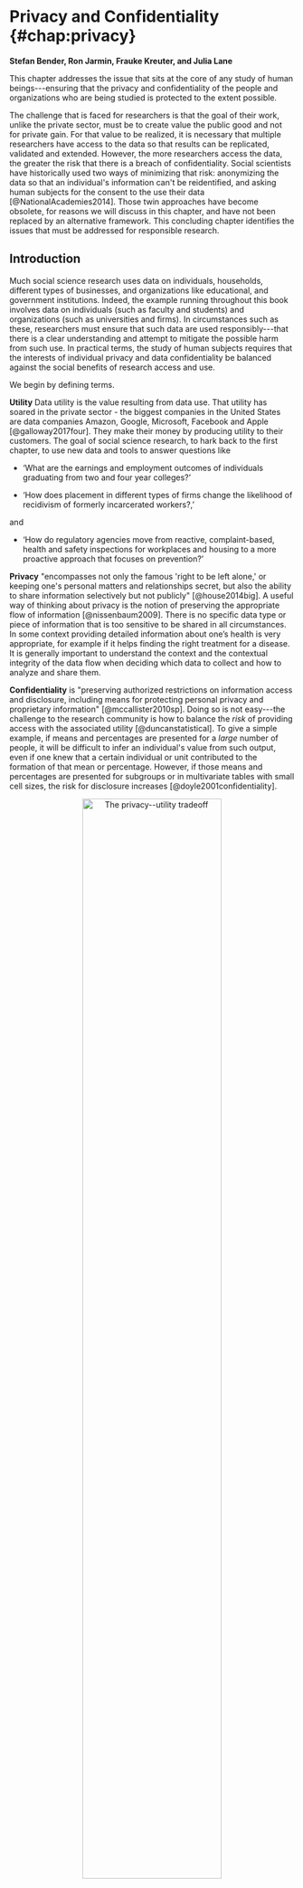 <!--
% - Rayid: "check Initially, assume the organization is on the outer frontier." ... what does this mean?
% - some references appear with n.d. in the compiled markdown
% - Julia: on Research Data Centers, add a line how the new envisioned ADRF would allow more replicability/reproducibility and access toothers but researchers? (industry, non-profit, government) for whom current RDCs are too hard to jump through hoops?
--> 


Privacy and Confidentiality {#chap:privacy}
===========================

**Stefan Bender, Ron Jarmin, Frauke Kreuter, and Julia Lane**


This chapter addresses the issue that sits at the core of any study of
human beings---ensuring that the privacy and confidentiality of the people and organizations who are being studied is protected to the extent possible. 

The challenge that is faced for researchers is that the goal of their work, unlike the private sector, must be to create value the public good and not for private gain.  For that value to be realized, it is necessary that multiple researchers have access to the data so that results can be replicated, validated and extended. However, the more researchers access the data, the greater the risk that there is a breach of confidentiality. Social scientists have historically used two ways of minimizing that risk: anonymizing the data so that an individual's information can't be reidentified, and asking human subjects for the consent to the use their data [@NationalAcademies2014]. Those twin approaches have become obsolete, for reasons we will discuss in this chapter, and have not been replaced by an alternative framework. This concluding chapter identifies the issues that must be addressed for responsible research.

Introduction
------------

Much social science research uses data on individuals, households, different types of businesses, and organizations like educational, and government institutions. Indeed, the example running throughout this book involves data on individuals (such as faculty and students) and organizations (such as universities and firms). In circumstances such as these, researchers must ensure that such data are used responsibly---that there is a clear understanding and attempt to mitigate the possible harm from such use.  In practical terms, the study of human subjects requires that the interests of individual privacy and data confidentiality be balanced against the social benefits of research access and use.

We begin by defining terms.

**Utility** Data utility is the value resulting from data use. That utility has soared in the private sector - the biggest companies in the United States are data companies Amazon, Google, Microsoft, Facebook and Apple [@galloway2017four]. They make their money by producing utility to their customers. The goal of social science research, to hark back to the first chapter, to use new data and tools to answer questions like

 - ‘What are the earnings and employment outcomes of individuals graduating from two and four year colleges?’

- ‘How does placement in different types of firms change the likelihood of recidivism of formerly incarcerated workers?,’

and

- ‘How do regulatory agencies move from reactive, complaint-based, health and safety inspections for workplaces and housing to a more proactive approach that focuses on prevention?’ 

**Privacy** "encompasses not only the famous 'right to be left alone,' or keeping
one's personal matters and relationships secret, but also the ability to
share information selectively but not publicly" [@house2014big]. A useful way of thinking about privacy is the notion of preserving the appropriate flow of information [@nissenbaum2009]. There is no specific data type or piece of information that is too sensitive to be shared in all circumstances. In some context providing detailed information about one’s health is very appropriate, for example if it helps finding the right treatment for a disease. It is generally important to understand the context and the contextual integrity of the data flow when deciding which data to collect and how to analyze and share them. 

**Confidentiality** is
"preserving authorized restrictions on information access and
disclosure, including means for protecting personal privacy and
proprietary information" [@mccallister2010sp]. Doing so is not
easy---the challenge to the research community is how to balance the
*risk* of providing access with the associated utility
[@duncanstatistical]. To give a simple example, if means and percentages
are presented for a *large* number of people, it will be difficult to
infer an individual's value from such output, even if one knew that a
certain individual or unit contributed to the formation of that mean or
percentage. However, if those means and percentages are presented for
subgroups or in multivariate tables with small cell sizes, the risk for
disclosure increases [@doyle2001confidentiality]. 

<div class="figure" style="text-align: center">
<img src="ChapterPrivacy/figures/fig11-1.png" alt="The privacy--utility tradeoff" width="70%" />
<p class="caption">(\#fig:fig11-1)The privacy--utility tradeoff</p>
</div>

**Risk** is generally thought of as the risk of an intruder reidentifying an individual or a business in a research dataset [@duncan2004disclosure]. It is often argued that those risks increase every year as more and more data are available on individuals on the internet or in the databases of large corporations and as there are more and better tools available to make such linkages [@shlomo2014probabilistic, @herzog2007data]. However it could also be argued that the proliferation of data and tools reduces risk because it is so much easier for an intruder to find out information on an individual through a Google search [@Lane2020]. Regardless, it is generally accepted that greater research access to data and their original values increases the risk of reidentification for individual units.   

**Harm**  Although much of the discussion of privacy and confidentiality has been driven by the imperatives of the legislation governing statistical agencies, which imposes civil and criminal penalties for any reidentification, statistical agencies no longer have a monopoly on data access and use. As a result, there is more attention being paid to the potential for harm based on the type of information being shared, rather than the fact that a piece of information is shared [@nissenbaum2019contextual]. Intuitively, if an intruder finds out that an individual in a dataset is a woman, or is married, that may cause less harm than if information about income, sexual history, or criminal records are recovered.

There is an explicit tradeoff between data access and data utility. 
The greater the number of researchers and analysts that access the data, 
the greater the quality of the analysis and the greater the number of 
potential uses [@Lane2007a]. We depict this tradeoff graphically in
Figure \@ref(fig:fig11-1). The
concave curves in this hypothetical example depict the technological
relationship between data utility and privacy for an organization such
as a business firm or a statistical agency. At one extreme, all
information is available to anybody about all units, and therefore high
analytic utility is associated with the data that are not at all
protected. At the other extreme, nobody has access to any data and no
utility is achieved. Initially, assume the organization is on the outer
frontier. Increased external data resources (those not used by the
organization) increase the risk of reidentification. This is represented
by an inward shift of the utility/privacy frontier in
Figure \@ref(fig:fig11-1).
Before the increase in external data, the organization could achieve a
level of data utility $U^*$ and privacy $P_1$. The increase in
externally available data now means that in order to maintain utility at
$U^*$, privacy is reduced to $P_2$. This simple example represents the
challenge to all organizations that release statistical or analytical
products obtained from underlying identifiable data. As more data from 
external sources becomes available, it becomes more difficult
to maintain privacy.

Previously, national statistical agencies had the capacity
and the mandate to make dissemination decisions: they assessed the risk,
they understood the data user community and the associated utility from
data releases. And they had the wherewithal to address the legal,
technical, and statistical issues associated with protecting
confidentiality [@trewin2007managing].

But in a world of massive amounts of data, many once-settled issues have new
complications, and wholly new issues arise that need to be addressed,
albeit under the same rubrics. The new types of data have much greater
potential utility, often because it is possible to study small cells or
the tails of a distribution in ways not possible with small data. In
fact, in many social science applications, the tails of the distribution
are often the most interesting and hardest-to-reach parts of the
population being studied; consider health care costs for a small number
of ill people [@stanton2006high], or economic activity such as rapid
employment growth by a small number of firms [@decker2015has].

--- 

**BOX**

**Example: The importance of activity in the tails**

Spending on health care services in the United States is highly
concentrated among a small proportion of people with extremely high use.
For the overall civilian population living in the community, the latest
data indicate that more than 20% of all personal health care spending in
2009 (\$275 billion) was on behalf of just 1% of the population
[@healthcarespending].

**BOX**

---

It is important to understand the source of the risk of privacy breaches. 
Let us assume for a moment that we conducted a traditional
small-scale survey with 1,000 respondents. The survey contains
information on political attitudes, spending and saving in a given year,
and income, as well as background variables on income and education. If
name and address are saved together with this data, and someone gets
access to the data, obviously it is easy to identify individuals and
gain access to information that is otherwise not public. If the personal
identifiable information (name and address) are removed from this data
file, the risk is much reduced. If someone has access to the survey data
and sees all the individual values, it might be difficult to assess with
certainty which of the more than 330 million inhabitants in the USA is associated
with an individual data record. However, the risk is higher if one knows
some of this information (say, income) for a person, and knows that this
person is in the survey. With these two pieces of information, it is
likely possible to uniquely identify the person in the survey data.

Larger amounts of data increase the risk precisely for this reason. Much data is
available for reidentification purposes [@ohm2010broken]. Most
obviously, the risk of reidentification is much greater because the new
types of data have much richer detail and a much larger public community
has access to ways to reidentify individuals. There are many famous
examples of reidentification occurring even when obvious personal
information, such as name and social security number, has been removed
and the data provider thought that the data were consequently
deidentified. In the 1990s, Massachusetts Group Insurance released
"deidentified" data on the hospital visits of state employees;
researcher Latanya Sweeney quickly reidentified the hospital records of
the then Governor William Weld using nothing more than state voter
records about residence and date of birth [@sweeney2001computational].
In 2006, the release of supposedly de-identified web search data by AOL
resulted in two *New York Times* reports being able to reidentify a
customer simply from her browsing habits [@barbaro2006face]. And in
2012, statisticians at the department store, Target, used a young
teenager's shopping patterns to determine that she was pregnant before
her father did [@hill2012target].

But there are also less obvious problems. What is the legal framework
when the ownership of data is unclear? In the past, when data were more
likely to be collected and used within the same entity---for example,
within an agency that collects administrative data or within a
university that collects data for research purposes---organization-specific
procedures were (usually) in place and sufficient to regulate the usage of
these data. Today, legal ownership is less clear [@lane2014].
There are many unresolved issues, such as Who has the legal authority to 
make decisions about permission, access, and dissemination and under what
circumstances?. The challenge today is that data sources are
often combined, collected for one purpose, and used for another. Data
providers often have a poor understanding of whether or how their data
will be used. Think, for example, about cell phone calls. The New York Times has produced a series of thought-provoking articles about the access to and use of cell-phone data, such as the one entitled *Your Apps Know Where You Were Last Night, and They’re Not Keeping It Secret* [@Valentino-DeVries]. Who owns your cell phone calls?  Should it be you, as the initiator of the call, your friend as the recipient, your cell phone company, your friend's cell phone company, the cloud server on which the data are stored for billing purposes, or the satellite company that connects the two of you?  And what laws should regulate access and use? The state (or country) that you're in when you make the call? Or your friend's state (or country)?  The state (or country) of your cell phone provider? And so on. The legal framework is, at best, murky.


---

**Example: Knowledge is power**

In a discussion of legal approaches to privacy in the context of big
data, Strandburg [-@Strandburg2014] says: "'Big data' has great potential
to benefit society. At the same time, its availability creates
significant potential for mistaken, misguided or malevolent uses of
personal information. The conundrum for the law is to provide space for
big data to fulfill its potential for societal benefit, while protecting
citizens adequately from related individual and social harms. Current
privacy law evolved to address different concerns and must be adapted to
confront big data's challenges."

---


Why is access important?
------------------------

This chapters in this book have provided detailed examples of the 
potential of data to provide insights into a variety of social science
questions---particularly the relationship between investments in R&D and
innovation. But that potential is only realized if researchers have
access to the data [@Lane2007]: not only to perform primary analyses but
also to validate the data generation process (in particular, data
linkage), replicate analyses, and build a knowledge infrastructure
around complex data sets.

**Validating the data generating process**

Research designs requiring a combination of data sources and/or analysis
of the tails of populations challenge the traditional paradigm of
conducting statistical analysis on deidentified or aggregated data. In
order to combine data sets, someone in the chain that transforms raw
data into research outputs needs access to link keys contained in the
data sets to be combined. High-quality link keys uniquely identify the
subjects under study and typically are derived from items such as
individual names, birth dates, social security numbers, and business
names, addresses, and tax ID numbers. From a privacy and confidentiality
perspective, link keys are among the most sensitive information in many data
sets of interest to social scientists. This is why many organizations
replace link keys containing personal identifiable information (PII)^[PII 
is "any information about an individual maintained by an agency, including 
(1) any information that can be used to distinguish or trace an individual’s 
identity, such as name, social security number, date and place of birth, 
mother’s maiden name, or biometric records; and (2) any other information 
that is linked or linkable to an individual, such as medical, educational, 
financial, and employment information” [@mccallister2010sp].]
with privacy-protecting identifiers [@schnell2009privacy]. Regardless,
at some point in the process those must be generated out of the original
information, thus access to the latter is important.

**Replication**

John Ioannidis has claimed that most published research findings are
false [@Ioannidis2005]; for example, the unsuccessful replication of
genome-wide association studies, at less than 1%, is staggering
[@Bastian2013]. Inadequate understanding of coverage, incentive, and
quality issues, together with the lack of a comparison group, can result
in biased analysis---famously in the case of using administrative
records on crime to make inference about the role of death penalty
policy in crime reduction [@donohue2006uses; @levitt2006economic].
Similarly, overreliance on, say, Twitter data, in targeting resources
after hurricanes can lead to the misallocation of resources towards
young, Internet-savvy people with cell phones and away from elderly or
impoverished neighborhoods [@shelton2014mapping], just as bad survey
methodology led the *Literary Digest* to incorrectly call the 1936
election [@squire19881936]. The first step to replication is data
access; such access can enable other researchers to ascertain whether
the assumptions of a particular statistical model are met, what relevant
information is included or excluded, and whether valid inferences can be
drawn from the data [@kreuter201412].

**Building knowledge infrastructure**

Creating a community of practice around a data infrastructure can result
in tremendous new insights, as the Sloan Digital Sky Survey and the
Polymath project have shown [@nielsen2012reinventing]. In the social
science arena, the Census Bureau has developed a productive ecosystem
that is predicated on access to approved external experts to build,
conduct research using, and improve key data assets such as the
Longitudinal Business Database [@jarmin2002longitudinal] and
Longitudinal Employer Household Dynamics [@abowd2004integrated], which
have yielded a host of new data products and critical policy-relevant
insights on business dynamics [@haltiwanger2013creates] and labor market
volatility [@brown2008economic], respectively. Without providing robust,
but secure, access to confidential data, researchers at the Census
Bureau would have been unable to undertake the innovations that made
these new products and insights possible.

Providing access
----------------

The approaches to providing access have evolved over time. Statistical
agencies often employ a range of approaches depending on the needs of
heterogeneous data users
[@doyle2001confidentiality; @foster2009resolving]. Dissemination of data
to the public usually occurs in three steps: an evaluation of disclosure
risks, followed by the application of an anonymization technique, and
finally an evaluation of disclosure risks and analytical quality of the
candidate data release(s). The two main approaches have been
*statistical disclosure* control techniques to produce anonymized public
use data sets, and controlled access through a *research data center* 
[@shlomo2018].

**Statistical disclosure control techniques**

Statistical agencies have made data available in a number of ways:
through tabular data, public use files, licensing agreements and, more
recently, through synthetic data [@reiter2012statistical]. Hundepool et
al. [@hundepool2010handbook] define statistical disclosure control as
follows:

> concepts and methods that ensure the confidentiality of micro and
> aggregated data that are to be published. It is methodology used to
> design statistical outputs in a way that someone with access to that
> output cannot relate a known individual (or other responding unit) to
> an element in the output.

Traditionally, confidentiality protection was accomplished by
releasing only *aggregated tabular data*. This practice worked well in
settings where the primary purpose was enumeration, such as census
taking. However, tabular data are poorly suited to describing the
underlying distributions and covariance across variables that are often
the focus of applied social science research [@duncanstatistical].

To provide researchers access to data that permitted analysis of the
underlying variance--covariance structure of the data, some agencies
have constructed public use micro-data samples. To product
confidentiality in such *public use files*, a number of statistical
disclosure control procedures are typically applied. These include
stripping all identifying (e.g., PII) fields from the data, topcoding
highly skewed variables (e.g., income), and swapping records
[@doyle2001confidentiality; @zayatz2007disclosure]. However, the mosaic
effect---where disparate pieces of information can be combined to
reidentify individuals---dramatically increases the risk of releasing
public use files [@czajka2014minimizing]. In addition, there is more and
more evidence that the statistical disclosure procedure applied to
produce them decreases their utility across many applications
[@burkhauser2010improving].

Some agencies provide access to confidential micro-data through
*licensing* arrangements. A contract specifies the conditions of use and
what safeguards must be in place. In some cases, the agency has the
authority to conduct random inspections. However, this approach has led
to a number of operational challenges, including version control,
identifying and managing risky researcher behavior, and management costs
[@doyle2001confidentiality].

Another approach to providing access to confidential data that has been proposed by a group of theoretical computer scientists Cynthia Dwork, Frank McSherry, Kobbi Nissim, and Adam Smith [-@Dworkroth2014]. Here statistics or other reported outputs are injected with noise, and are called “differentially private” if the inclusion or exclusion of the most at-risk person in the population does not change the probability of any output by more than a given factor. The parameter driving this factor (usually referred to as epsilon) quantifies how sensitive the aggregate output is to any one person’s data. If it is low, the output is highly “private” in the sense that it will be very difficult to reconstruct anything based on it. If it is high, reconstruction is easy. For a discussion of the applications to Census data see [@ruggles2019; @abowed2018].

Although the research agenda is an interesting and important one, there are a number of concerns about the practical implications.   The Census Bureau, for example, has spent many millions of dollars to implement differential privacy techniques for the 2020 Decennial Census, and researchers who have studied the potential impact on small towns worry that small towns will "disappear" from official statistics - a major issue when data are used for decision-making [@Wezerek].

Another approach that has had some resurgence is the use of *synthetic data* where certain properties of the original data are preserved but the original data are replaced by “synthetic data” so that no individual or  business entity can be found in the released data [@drechsler2011synthetic]. One of the earlier examples of such work was the IBM Quest system [@Agrawal1994] that generated synthetic transaction data. Two more recent examples of synthetic data sets are the SIPP Synthetic-Beta [@abowd2006final] of linked Survey of Income and Program Participation (SIPP) and Social Security Administration earnings data, and the Synthetic Longitudinal Business Database (SynLBD) [@kinney2011towards]. Jarmin et al. [-@jarmin2014expanding] discuss how synthetic data sets lack utility in many research settings but are useful for generating flexible data sets underlying data tools and apps such as the Census Bureau's OnTheMap. It is important to keep in mind that the utility of synthetic data sets as a general purpose “anonymization” tool is fairly limited. Synthetic data generation typically requires explicitly defining which properties of the original data need to be preserved (such as univariate or bivariate distributions of certain variables), and as such can be of limited use in most social science research.

**Research data centers**

The second approach is establishing research data centers (RDC). RDC present an established operational approach to facilitate access to confidential microdata for research and/or statistical purposes. This approach is based on the theoretical framework of the "Five Safes" which was initially developed by Felix Ritchie at the UK Office of National Statistics in 2003 [@desaietal2016]. The first dimension refers to safe projects. This dimension mainly refers to the whether the intended use of the data conforms with the use specified in legislations or regulations. For example, a legislation may specifically allow users to use the data only for independent scientific research. Safe people, the second dimension of the Five Saves framework, requires data users to be able to use the data in an appropriate way. A certain amount of technical skills or minimum educational levels may be required to access the data. In contrast, safe data refers to the potential to de-identifying individuals or entities in the data. Safe settings relate to the practical controls on how the data are accessed. Different channels may exist which in turn may depend on the de-identifcation risk. In practice, the lower the de-identifcation risk the more restrictive the setting will be. Lastly, safe output refers to the risk of de-identifcation in publications from confidential microdata. Strong input and output controls are in place to ensure that published findings comply with the privacy and confidentiality regulations
[@hayden2012broken]. 

**BOX**

It is not easy to use the FSRDCs. Every stage of the research process is significantly more time-consuming than using public use data, and only the most persistent researchers are successful. In addition, most of the branches charge high fees for anyone unaffiliated with an institution sponsoring an FSRDC. Projects are approved only if they benefit the Census Bureau, which by itself makes most research topics ineligible. Prospective users must prepare detailed proposals, including the precise models they intend to run and the research outputs they hope to remove from the center, which are generally restricted to model coefficients and supporting statistics. Most descriptive statistics are prohibited. Researchers are not allowed to “browse” the data or change the outputs based on their results. Under census law, researchers must become (unpaid) Census Bureau employees to gain access to non-public data. To meet this requirement, once a project is approved researchers must obtain Special Sworn Status, which involves a level 2 security clearance and fingerprint search. Applicants must be U.S. citizens or U.S. residents for three years, so most international scholars are excluded. Researchers then undergo data stewardship training. If researchers wish to modify their original model specifications or outputs, they must submit a written request and wait for approval. When the research is complete, theresults must be cleared before publication by the Center for Disclosure Avoidance Research at the Census Bureau. Any deviations from the original proposal must be documented, justified, and approved. The FSRDCs were never intended as a substitute for public use microdata, and they cannot fulfill that role. Even if the number of seats in the centers could be multiplied several hundred-fold to accommodate the current number of users of public use data, substantial hurdles remain. Applying for access and gaining approval to use the FSRDC takes at least six months and usually more. Eligibility for using FSRDCs is limited to investigators (a) affiliated with an FSRDC (or with significant financial resources), (b) with sufficient time to wait for review and approvals, and (c) doing work deemed valuable by the Bureau [@UnivTaskForceonDifferentialPrivacyforCensusData2019].

**Box**

There are other approaches that are becoming available.   The Commission on Evidencebased Policy identified new technologies, such as remote access, cloud-based, virtual data facilities, as a promising approach to provide scalable secure access to microdata without the disadvantages of the bricks and mortar approached used by the FSRDC system. One such approach, the Administrative Data Research Facility has incorporated the "five safes" principles - safe projects, safe people, safe settings, safe data, and safe outputs (https://en.wikipedia.org/wiki/Five_safes) - into its design. In addition to winning a Government Innovation Award [@GovernmentComputerNewsStaff2018], it has been used to provide secure access to confidential data to over 450 government analysts and researchers in the past 3 years [@Kreuter2019Change].

Non-Tabular data
-------------------

In addition to tabular data, many new sources of data consist of text, audio, image, and video content. The above approaches primarily deal with maintaining the privacy and confidentiality of entities in tabular data but it is equally important to do the same in non-tabular data. Medical records, sensitive crime records, notes and comments in administrative records, camera footage (from police body-cams or security cameras for example) are all examples of data that is being used for analysis and requires robust techniques to maintain the privacy and confidentiality of individuals. Although the techniques there are not as mature, there is some work in these areas:

Text Anonymization: Typical approaches here range from simply removing Personally identifiable information (PII) through regular expressions and dictionaries [@Neamatullah2008] to machine learning based approaches that balance the confidentiality of the entities in the data and the utility of the text [@Cumby2011].

Image and Video Anonymization: The most common use of anonymization techniques in image and video data is to redact, blur, or remove faces of individuals in order to protect their identity. This can be extended to other attributes of the person, such as clothing or the rest of the body but the primary focus so far has been on detecting, and then blurring or modifying the faces of individuals in the data. Sah et al. [-@Sah2017] provide a survey of video redaction methods. Hukkelas et al. [-@Hukkelas2019] recently presented a method to automatically anonymize faces in images while retaining the original data distribution.

The new challenges
------------------

While there are well-established policies and protocols surrounding
access to and use of survey and administrative data, a major new
challenge is the lack of clear guidelines governing the collection of
data about human activity in a world in which all public, and some
private, actions generate data that can be harvested
[@house2014big; @ohm2010broken; @Strandburg2014]. The twin pillars on
which so much of social science have rested---informed consent and
anonymization---are virtually useless in a big data setting where
multiple data sets can be and are linked together using individual
identifiers by a variety of players beyond social scientists with formal
training and whose work is overseen by institutional review boards. This
rapid expansion in data and their use is very much driven by the
increased utility of the linked information to businesses, policymakers,
and ultimately the taxpayer. In addition, there are no obvious data
stewards and custodians who can be entrusted with preserving the privacy
and confidentiality with regard to both the source data collected from
sensors, social media, and many other sources, and the related analyses
[@lane2013me].

It is clear that informed consent as historically construed is no longer
feasible. As Nissenbaum [-@nissenbaum2011contextual] points out,
notification is either comprehensive or comprehensible, but not both.
While ideally human subjects are offered true freedom of choice based on
a sound and sufficient understanding of what the choice entails, in
reality the flow of data is so complex and the interest in the data
usage so diverse that simplicity and clarity in the consent statement
unavoidably result in losses of fidelity, as anyone who has accepted a
Google Maps agreement is likely to understand [@check2015researchers].
In addition, informed consent requires a greater understanding of the
breadth of type of privacy breaches, the nature of harm as diffused over
time, and an improved valuation of privacy in the big data context.
Consumers may value their own privacy in variously flawed ways. They
may, for example, have incomplete information, or an overabundance of
information rendering processing impossible, or use heuristics that
establish and routinize deviations from rational decision-making
[@Acquisti2014].

It is also nearly impossible to truly anonymize data. Big data are often
structured in such a way that essentially everyone in the file is
unique, either because so many variables exist or because they are so
frequent or geographically detailed, that they make it easy to
reidentify individual patterns [@narayanan2008robust]. It is also no
longer possible to rely on sampling or measurement error in external
files as a buffer for data protection, since most data are not in the
hands of statistical agencies.

There are no data stewards controlling access to individual data. Data
are often so interconnected (think social media network data) that one
person's action can disclose information about another person without
that person even knowing that their data are being accessed. The group
of students posting pictures about a beer party is an obvious example,
but, in a research context, if the principal investigator grants access
to the proposal, information could be divulged about colleagues and
students. In other words, volunteered information of a minority of
individuals can unlock the same information about many---a type of
"tyranny of the minority" [@barocas2014bigger].

There are particular issues raised by the new potential to link
information based on a variety of attributes that do not include PII.
Barocas and Nissenbaum write as follows [@barocas2014big]:

> Rather than attempt to deanonymize medical records, for instance, an
> attacker (or commercial actor) might instead infer a rule that relates
> a string of more easily observable or accessible indicators to a
> specific medical condition, rendering large populations vulnerable to
> such inferences even in the absence of PII. Ironically, this is often
> the very thing about big data that generate the most excitement: the
> capacity to detect subtle correlations and draw actionable inferences.
> But it is this same feature that renders the traditional protections
> afforded by anonymity (again, more accurately, pseudonymity) much less
> effective.

In light of these challenges, Barocas and Nissenbaum continue

> the value of anonymity inheres not in namelessness, and not even in
> the extension of the previous value of namelessness to all uniquely
> identifying information, but instead to something we called
> "reachability," the possibility of knocking on your door, hauling you
> out of bed, calling your phone number, threatening you with sanction,
> holding you accountable---with or without access to identifying
> information.

It is clear that the concepts used in the larger discussion of privacy
and big data require updating. How we understand and assess harms from
privacy violations needs updating. And we must rethink established
approaches to managing privacy in the big data context. The next section
discusses the framework for doing so.

Legal and ethical framework
---------------------------

The Fourth Amendment to the US Constitution, which constrains the
government's power to "search" the citizenry's "persons, houses, papers,
and effects" is usually cited as the legal framework for privacy and
confidentiality issues. In the US a "sectoral" approach to privacy
regulation, for example, the Family Education Rights and Privacy Act through
commercial transactions with a business, and hence is not covered by
these frameworks. There are major questions as to what is reasonably
private and what constitutes unwarranted intrusion [@Strandburg2014].
There is a lack of clarity on who owns the new types of data---whether
it is the person who is the subject of the information, the person or
organization who collects these data (the data custodian), the person
who compiles, analyzes, or otherwise adds value to the information, the
person who purchases an interest in the data, or society at large. The
lack of clarity is exacerbated because some laws treat data as property
and some treat it as information [@Cecil2003].

The ethics of the use of big data are also not clear, because analysis
may result in being discriminated against unfairly, being limited in
one's life choices, being trapped inside stereotypes, being unable to
delineate personal boundaries, or being wrongly judged, embarrassed, or
harassed. There is an entire research agenda to be pursued that examines
the ways that big data may threaten interests and values, distinguishes
the origins and nature of threats to individual and social integrity,
and identifies different solutions [@boyd2012critical]. The approach
should be to describe what norms and expectations are likely to be
violated if a person agrees to provide data, rather than to describe
what will be done during the research.

What is clear is that most data are housed no longer in statistical
agencies, with well-defined rules of conduct, but in businesses or
administrative agencies. In addition, since digital data can be alive
forever, ownership could be claimed by yet-to-be-born relatives whose
personal privacy could be threatened by release of information about
blood relations.

The new European Data Protection Regulation (GDPR), which is in effect since May, 2018, was designed to address some of the challenges.  In addition to ensuring lawful data collection practices, GDPR pushes for purpose limitation and data minimisation. This principle requires organisations to clearly state for what purpose personal data is collected, to collect the data only for the time needed to complete the purpose, and to collect only those personal data that is needed to achieve the specified processing purposes. In the U.S. the California Consumer Privacy Act (CCPA) is in effect since January 2020, and here too companies have now have time limits to process customer data. 

However, GDPR and other regulations of this type, still rely on traditional regulatory tools for managing privacy, which is notice, and consent. Both have failed to provide a viable market mechanism allowing a form of self-regulation governing industry data collection. Going forward, a more nuanced assessment of tradeoffs in the big data context, moving away from individualized assessments of the costs of privacy violations, is needed [@Strandburg2014]. 

Ohm advocates for a new conceptualization of legal policy regarding privacy 
in the big data context that uses five guiding principles for reform: 
first, that rules take into account the
varying levels of inherent risk to individuals across different data
sets; second, that traditional definitions of PII need to be rethought;
third, that regulation has a role in creating and policing walls between
data sets; fourth, that those analyzing big data must be reminded, with
a frequency in proportion to the sensitivity of the data, that they are
dealing with people; and finally, that the ethics of big data research
must be an open topic for continual reassessment [@Ohm2014].

Summary
-------

The excitement about how big data can change the social science research
paradigm should be tempered by a recognition that existing ways of
protecting privacy confidentiality are no longer viable [@karr2014analytical].
There is a great deal of research that can be used to inform the
development of such a structure, but it has been siloed into
disconnected research areas, such as statistics, cybersecurity, and
cryptography, as well as a variety of different practical applications,
including the successful development of remote access secure data
enclaves. We must piece together the knowledge from these various fields
to develop ways in which vast new sets of data on human beings can be
collected, integrated, and analyzed while protecting them [@lane2014].

It is possible that the confidentiality risks of disseminating data may
be so high that traditional access models will no longer hold; that the
data access model of the future will be to take the analysis to the data
rather than the data to the analyst or the analyst to the data. One
potential approach is to create an integrated system including (a)
unrestricted access to highly redacted data, most likely some version of
synthetic data, followed by (b) means for approved researchers to access
the confidential data via remote access solutions, combined with (c)
verification servers that allows users to assess the quality of their
inferences with the redacted data so as to be more efficient with their
use (if necessary) of the remote data access. Such verification servers
might be a web-accessible system based on a confidential database with
an associated public micro-data release, which helps to analyze the
confidential database [@karr2014analytical]. Such approaches are
starting to be developed, both in the USA and in Europe
[@Elias2014; @jones2006administrative].

There is also some evidence that people do not require complete
protection, and will gladly share even private information provided that
certain social norms are met [@Wilbanks2014; @Pentland2014]. There is a
research agenda around identifying those norms as well; characterizing
the interests and wishes of actors (the information senders and
recipients or providers and users); the nature of the attributes
(especially types of information about the providers, including how
these might be transformed or linked); and identifying transmission
principles (the constraints underlying the information flows).

However, it is likely that it is no longer possible for a lone social
scientist to address these challenges. One-off access agreements to
individuals are conducive to neither the production of high-quality
science nor the high-quality protection of data [@schermann2014big]. The
curation, protection, and dissemination of data on human subjects cannot
be an artisan activity but should be seen as a major research
infrastructure investment, like investments in the physical and life
sciences [@bird2011computing; @abazajian2009seventh; @human2010catalog].
In practice, this means that linkages become professionalized and
replicable, research is fostered within research data centers that
protect privacy in a systematic manner, knowledge is shared about the
process of privacy protections disseminated in a professional fashion,
and there is ongoing documentation about the value of evidence-based
research. It is thus that the risk--utility tradeoff depicted in
Figure \@ref(fig:fig11-1) can
be shifted in a manner that serves the public good.

Resources
---------

The American Statistical Association's Privacy and Confidentiality
website provides a useful source of information.^[http://community.amstat.org/cpc/home]

An overview of federal activities is provided by the Confidentiality and
Data Access Committee of the Federal Committee on Statistics and
Methodology.^[https://nces.ed.gov/FCSM/cdac_resources.asp]

The World Bank and International Household Survey Network provide a good
overview of data dissemination "best practices".^[http://www.ihsn.org/home/projects/dissemination]

There is a *Journal of Privacy and Confidentiality* based at Carnegie
Mellon University^[http://repository.cmu.edu/jpc/], and also a journal 
called *Transactions in Data Privacy*^[http://www.tdp.cat/].

The United Nations Economic Commission on Europe hosts workshops and
conferences and produces occasional reports.^[http://www.unece.org/stats/mos/meth/confidentiality.html]

Collection of lectures from the semester on privacy at the Simons Institute for the Theory of Computing.^[https://simons.berkeley.edu/programs/privacy2019, available on youtube: https://www.youtube.com/user/SimonsInstitute/)]
